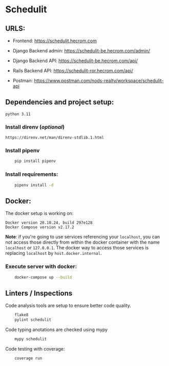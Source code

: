 # Schedulit

## URLS:

- Frontend: https://schedulit.hecrom.com

- Django Backend admin: https://schedulit-be.hecrom.com/admin/

- Django Backend API: https://schedulit-be.hecrom.com/api/

- Rails Backend API: https://schedulit-ror.hecrom.com/api/

- Postman: https://www.postman.com/nods-realty/workspace/schedulit-api

## Dependencies and project setup:

    python 3.11

### Install direnv (*optional*)
    
    https://direnv.net/man/direnv-stdlib.1.html

### Install pipenv

```sh
    pip install pipenv
```

### Install requirements:

```sh    
    pipenv install -d
```

## Docker:

The docker setup is working on:
    
    Docker version 20.10.24, build 297e128
    Docker Compose version v2.17.2
    
**Note**: if you're going to use services referencing your `localhost`, you can not access those
directly from within the docker container with the name `localhost` or `127.0.0.1`. The docker way
to access those services is replacing `localhost` by `host.docker.internal`. 


### Execute server with docker:

```sh
    docker-compose up --build
```

## Linters / Inspections

Code analysis tools are setup to ensure better code quality.

```sh
    flake8
    pylint schedulit
```

Code typing anotations are checked using mypy

```sh
    mypy schedulit
```


Code testing with coverage:

```sh
    coverage run
```
